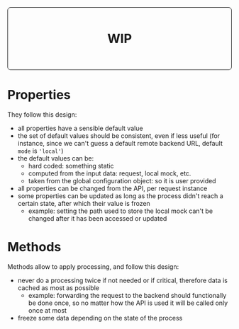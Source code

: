 <div
  style='font-weight: bold; width: 100%; font-size: 2em; border: 1px solid black; border-radius: 0.25em; height: 5em; position: relative;'
><span
  style='position: absolute; top: 50%; transform: translateY(-50%) translateX(-50%); left: 50%'
>WIP</span></div>

<a id="markdown-properties" name="properties"></a>

# Properties

They follow this design:

- all properties have a sensible default value
- the set of default values should be consistent, even if less useful (for instance, since we can't guess a default remote backend URL, default `mode` is `'local'`)
- the default values can be:
  - hard coded: something static
  - computed from the input data: request, local mock, etc.
  - taken from the global configuration object: so it is user provided
- all properties can be changed from the API, per request instance
- some properties can be updated as long as the process didn't reach a certain state, after which their value is frozen
  - example: setting the path used to store the local mock can't be changed after it has been accessed or updated

<a id="markdown-methods" name="methods"></a>

# Methods

Methods allow to apply processing, and follow this design:

- never do a processing twice if not needed or if critical, therefore data is cached as most as possible
  - example: forwarding the request to the backend should functionally be done once, so no matter how the API is used it will be called only once at most
- freeze some data depending on the state of the process
